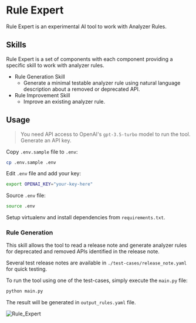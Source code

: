 # Rule Expert

Rule Expert is an experimental AI tool to work with Analyzer Rules.

## Skills

Rule Expert is a set of components with each component providing a specific skill to work with analyzer rules.
* Rule Generation Skill
  * Generate a minimal testable analyzer rule using natural language description about a removed or deprecated API.
* Rule Improvement Skill
  * Improve an existing analyzer rule.

## Usage 

> You need API access to OpenAI's `gpt-3.5-turbo` model to run the tool. Generate an API key.

Copy `.env.sample` file to `.env`:

```sh
cp .env.sample .env
```

Edit `.env` file and add your key:

```sh
export OPENAI_KEY="your-key-here"
```

Source `.env` file:

```sh
source .env
```

Setup virtualenv and install dependencies from `requirements.txt`.

### Rule Generation

This skill allows the tool to read a release note and generate analyzer rules for deprecated and removed APIs identified in the release note.

Several test release notes are available in `./test-cases/release_note.yaml` for quick testing.

To run the tool using one of the test-cases, simply execute the `main.py` file: 

```sh
python main.py
```

The result will be generated in `output_rules.yaml` file.

![Rule_Expert](https://github.com/konveyor-ecosystem/MLAssist/assets/9839757/29cf3cb9-ea27-4fc0-a33f-d45b259bc308)
